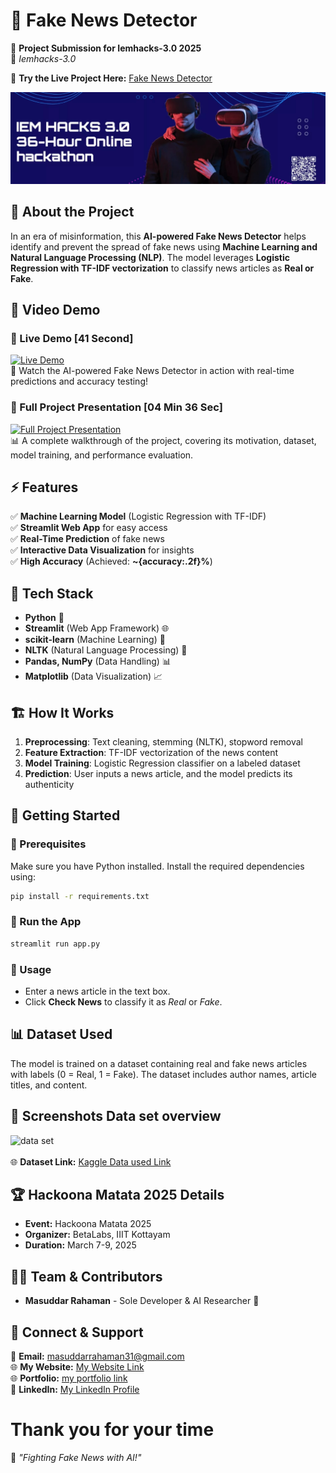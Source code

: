# 📰 Fake News Detector

🚀 **Project Submission for Iemhacks-3.0 2025**  
📍 *Iemhacks-3.0*

🔗 **Try the Live Project Here:** [Fake News Detector](https://masuddar-fake-news-detector-hackoona-matata-2025.streamlit.app/)  

![Iemhacks-3.0 2025](home.png)

## 📌 About the Project

In an era of misinformation, this **AI-powered Fake News Detector** helps identify and prevent the spread of fake news using **Machine Learning and Natural Language Processing (NLP)**. The model leverages **Logistic Regression with TF-IDF vectorization** to classify news articles as **Real or Fake**.

## 📌 Video Demo  

### 🔴 Live Demo  [41 Second]
[![Live Demo](https://img.youtube.com/vi/MmKO5bxPjMA/0.jpg)](https://youtu.be/MmKO5bxPjMA?list=PLAcfidRXNkeXaPTA6I2r3w2pWj31Be9ZZ)  
🎥 Watch the AI-powered Fake News Detector in action with real-time predictions and accuracy testing!  

### 🎯 Full Project Presentation  [04 Min 36 Sec]
[![Full Project Presentation](https://img.youtube.com/vi/LbZ4XBrdtMc/0.jpg)](https://www.youtube.com/watch?v=LbZ4XBrdtMc&list=PLAcfidRXNkeXaPTA6I2r3w2pWj31Be9ZZ&index=2&pp=gAQBiAQB)  
📊 A complete walkthrough of the project, covering its motivation, dataset, model training, and performance evaluation.  


## ⚡ Features
✅ **Machine Learning Model** (Logistic Regression with TF-IDF)  
✅ **Streamlit Web App** for easy access  
✅ **Real-Time Prediction** of fake news  
✅ **Interactive Data Visualization** for insights  
✅ **High Accuracy** (Achieved: **~{accuracy:.2f}%**)

## 🎯 Tech Stack
- **Python** 🐍
- **Streamlit** (Web App Framework) 🌐
- **scikit-learn** (Machine Learning) 🤖
- **NLTK** (Natural Language Processing) 📖
- **Pandas, NumPy** (Data Handling) 📊
- **Matplotlib** (Data Visualization) 📈

## 🏗️ How It Works
1. **Preprocessing**: Text cleaning, stemming (NLTK), stopword removal
2. **Feature Extraction**: TF-IDF vectorization of the news content
3. **Model Training**: Logistic Regression classifier on a labeled dataset
4. **Prediction**: User inputs a news article, and the model predicts its authenticity

## 🚀 Getting Started

### 🔹 Prerequisites
Make sure you have Python installed. Install the required dependencies using:
```bash
pip install -r requirements.txt
```

### 🔹 Run the App
```bash
streamlit run app.py
```

### 🔹 Usage
- Enter a news article in the text box.
- Click **Check News** to classify it as *Real* or *Fake*.

## 📊 Dataset Used
The model is trained on a dataset containing real and fake news articles with labels (0 = Real, 1 = Fake). The dataset includes author names, article titles, and content.

## 📌 Screenshots Data set overview
![data set](dataset.png)   
<br>
🌐 **Dataset Link:** [Kaggle Data used Link](https://www.kaggle.com/c/fake-news/data?select=train.csv)


## 🏆 Hackoona Matata 2025 Details
- **Event:** Hackoona Matata 2025
- **Organizer:** BetaLabs, IIIT Kottayam
- **Duration:** March 7-9, 2025

## 👨‍💻 Team & Contributors
- **Masuddar Rahaman** - Sole Developer & AI Researcher 🎯


## 🤝 Connect & Support
📧 **Email:** masuddarrahaman31@gmail.com  <br>
🌐 **My Website:** [My Website Link](https://masuddar.in/)  <br>
🌐 **Portfolio:** [my portfolio link](https://masuddar.netlify.app/)    <br>
🔗 **LinkedIn:** [My LinkedIn Profile](https://www.linkedin.com/in/masuddar-rahaman-b5044b283/)
<br> 

# Thank you for your time

🚀 *"Fighting Fake News with AI!"*

